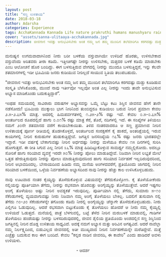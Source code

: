 ```yaml
---
layout: post
title: "ಸಣ್ಣ ಉಳಿತಾಯ"
date: 2018-03-18
author: Adarsha
categories: Experience
tags: AcchaKannada Kannada Life nature prakruthi humans manushyaru rainyseason malegaala savewater neeru
cover: "assets/sanna-ulitaaya-acchakannada.jpg"
description: ಜೀವನಾನ ಇವತ್ತು ಅನುಭವಿಸಬೇಕು ಅಂತ ನಮ್ಮ ಜನ ತಮ್ಮ ಮುಂದಿನ ತಲೆಮಾರಿಗೂ ಕರಗದಷ್ಟು ದುಡ್ಡು ಕೂಡಿಡುವ ಸಂಸ್ಕೃತಿ ಬೆಳೆಸಿಕೊಂಡು, ಮುಂದೆ ನಾವು ಇರ್ತೀವೋ ಇಲ್ಲವೋ ಅಂತ ಎಲ್ಲ ನೀರನ್ನು ಇಂದು ತಾವೇ ಅನುಭವಿಸುವ ಅಭ್ಯಾಸ ಮಾಡಿಕೊಂಡು ಬದುಕುತ್ತಿದ್ದಾರೆ
---
```


<p align ="justify">ಮನುಷ್ಯನ ಉಗಮವಾದಾಗಿನಿಂದ ನೀರು ಬರೀ ಬಳಕೆಯ ವಸ್ತುವಾಗಿಯೇ ಉಳಿದಿದೆ ಹೊರತು, ಉಳಿಸಬೇಕಾದ ವಸ್ತುವೆಂದು ಅರಿತವರು ತೀರಾ ಕಡಿಮೆ. ಇತ್ತೀಚಿಗಷ್ಟೇ ನೀರನ್ನು ಉಳಿಸಬೇಕು, ಮತ್ತದರ ಬಳಕೆ ಕಡಿಮೆ ಮಾಡಬೇಕು ಎಂಬ ಆಲೋಚನೆ ಹೊರ ಬಂದಿದ್ದು. ಈಗ ಬಳಸುತ್ತಿರುವ ವೇಗದಲ್ಲಿ ನೀರನ್ನು ಮುಂದೂ ಬಳಸುತ್ತಿದ್ದರೆ, ಇನ್ನು ಕೆಲವೇ ಶತಮಾನಗಳಲ್ಲಿ ಇಡೀ ಭೂಮಿಯ ಜನರು ಕುಡಿಯುವ ನೀರಿಲ್ಲದೆ ಸಾಯುವ ಸ್ಥಿತಿಯ ತಲುಪಬಹುದು.</p>
<p align ="justify">“ಜೀವನಾನ ಇವತ್ತು ಅನುಭವಿಸಬೇಕು ಅಂತ ನಮ್ಮ ಜನ ತಮ್ಮ ಮುಂದಿನ ತಲೆಮಾರಿಗೂ ಕರಗದಷ್ಟು ದುಡ್ಡು ಕೂಡಿಡುವ ಸಂಸ್ಕೃತಿ ಬೆಳೆಸಿಕೊಂಡು, ಮುಂದೆ ನಾವು ಇರ್ತೀವೋ ಇಲ್ಲವೋ ಅಂತ ಎಲ್ಲ ನೀರನ್ನು ಇಂದು ತಾವೇ ಅನುಭವಿಸುವ ಅಭ್ಯಾಸ ಮಾಡಿಕೊಂಡು ಬದುಕುತ್ತಿದ್ದಾರೆ”.</p>
<p align ="justify">ಇಂಥಹ ಸಮಯದಲ್ಲಿ ಸಾವಿರಾರು ವರುಷಗಳ ಅಭ್ಯಾಸವನ್ನು ಒಮ್ಮೆ ಬೆಟ್ಟು ಕಟು ಶಿಸ್ತಿನ ಜೀವನವ ಹೇಗೆ ತಾನೇ ನಡೆಸೋದು! ಭೂಮಿಯ ಮುಕ್ಕಾಲು ಭಾಗ ನೀರಿನಿಂದ ತುಂಬಿದ್ದರೂ ಕುಡಿಯಲು ಬರುವ ನೀರಿನ ಪ್ರಮಾಣ ಕೇವಲ ೨.೫-೨.೭೫% ಮಾತ್ರ. ಅದರಲ್ಲಿ ಹಿಮಪರ್ವಗತಳಲ್ಲಿ ೧.೨೫-೨% ರಷ್ಟು ಇದೆ. ಕೇವಲ ೦.೫-೦.೭೫% ಅಂತರ್ಜಲದ ರೂಪದಲ್ಲಿದೆ ಹಾಗು ೦.೦೧% ರಷ್ಟು ಮಾತ್ರ ಕೆರೆ, ತೊರೆ, ನದಿಗಳಲ್ಲಿ ಇದೆ. ಈ ಸಂಖ್ಯೆಗಳ ತಿಳಿಯಲು ನಮಗೆ ೨೦ನೇ ಶತಮಾನದ ವರೆಗೆ ಕಾಯಬೇಕಾಯಿತು. ತಿಳಿದ ನಂತರವಾದರೂ ಆ ಸಣ್ಣ ಪ್ರಮಾಣದ ನೀರಿನ ಉಳಿತಾಯಕ್ಕೆ ಪೂರ್ಣ ರೀತಿಯಲ್ಲಿ ತೊಡಗಿಕೊಳ್ಳದೆ, ಅಂತರ್ಜಲದ ಸಂರಕ್ಷಣೆಗೆ ಕೈ ಹಾಕದೆ, ಅಂತರಿಕ್ಷೆಯಲ್ಲಿ ಇರುವ ಕಾಯಗಳಲ್ಲಿ ನೀರಿನ ಕುರುಹುಗಳ ಹುಡುಕುತ್ತಿದ್ದೇವೆ. ಜಗತ್ತಿನ ಜನಸಂಖ್ಯೆಯ ೧೭% ರಷ್ಟು ಜನರು ಭಾರತದಲ್ಲೇ ಇದ್ದಾರೆ. ಇಡೀ ವರ್ಷಕ್ಕೆ ಬೇಕಾಗುವಷ್ಟು ನೀರಿನ ಅರ್ಧದಷ್ಟು ನೀರನ್ನು ಮಳೆಯೂ ಕೇವಲ ೧೫ ದಿನಗಳಲ್ಲಿ ಸುರಿಸಿ ಹೋಗುತ್ತದೆ. ಈ ರೀತಿ ಸಿಗುವ ಎಲ್ಲ ನೀರಿನ ೩೬% ಮಾತ್ರ  ಹಿಡಿದಿಟ್ಟುಕೊಳ್ಳುವ ಸಾಮರ್ಥ್ಯ ನಮ್ಮಲ್ಲಿರೋದು. ಅದಲ್ಲೂ ಸೋರಿಕೆ ಹಾಗು ಸರಿಯಾದ ವ್ಯವಸ್ಥೆ ಇರದೇ ೫೦% ನೀರನ್ನು ಪೋಲು ಮಾಡುತಿದ್ದೇವೆ. ನಿಜವಾಗಿ ನೀರಿನ ಲಭ್ಯತೆ ಮೇಲೆ ಒತ್ತಡ ಹೇರುತ್ತಿರುವುದು ನೀರನ್ನು ಪೋಲು ಮಾಡುತ್ತಿರುವುದರಿಂದ ಹಾಗು ಸರಿಯಾದ ನಿರ್ವಹಣೆ ಇಲ್ಲದಿರುವುದರಿಂದ, ನೀರಿನ ಅಭಾವದಿಂದಲ್ಲ. ಬೇಸಾಯದಿಂದ ಹಿಡಿದು ನಮ್ಮ ಮನೆಯ ಅಂಗಳದವರೆಗೆ, ಪ್ರತಿಯೊಂದು ಜಾಗದಲ್ಲಿ ನೀರಿನ ಸರಿಯಾದ ಬಳಕೆಯಿಂದ, ಒಳ್ಳೆಯ ನಿರ್ವಹಣೆಯ ಅಭ್ಯಾಸದಿಂದ ನಾವು ನೀರನ್ನು ಹೆಚ್ಚು ಕಾಲ ಉಳಿಸಿಕೊಳ್ಳಬಹುದು.</p>
<p align ="justify">ನಾವು ಊಟವಾದ ನಂತರ ಕೈಯ್ಯನ್ನು ತೊಳೆದುಕೊಳ್ಳುವ ವಿಷಯವನ್ನೇ ತೆಗೆದುಕೊಳ್ಳೋಣ. ಕೈ ತೊಳೆಯೋಕೆಂದು ನಲ್ಲಿಯನ್ನು ಪೂರ್ತಿಯಾಗಿ ತೆಗೆದು, ನೀರನ್ನು ರಭಸವಾಗಿ ಹೊರಬಿತ್ತು ಅಂಗೈಯ್ಯನ್ನು ತೊಳೆಯುತ್ತೇವೆ. ಆದರೆ ಇಷ್ಟಗಲ ಅಂಗೈ ತೊಳೆಯಲು ಅಷ್ಟು ನೀರಿನ ಅವಶ್ಯಕತೆ ಇರುವುದಿಲ್ಲ. ಪೂರ್ತಿಯಾಗಿ ನಲ್ಲಿ ತೆಗೆದು, ಸುಮಾರು ೫-೧೦ ಸೆಕೆಂಡುಗಳಲ್ಲಿ ವ್ಯಯವಾಗುವಷ್ಟು ನೀರು ನಿಜವಾಗಿ ನಮ್ಮ ಅಂಗೈ ತೊಳೆಯಲು ಬೇಕಿಲ್ಲ. ಬದಲಿಗೆ ತುಸುವಾಗಿ ನಲ್ಲಿ ತೆಗೆದು ೧೦-೨೦ ಸೆಕೆಂಡುಗಳನ್ನೇ ತಗೊಂಡು ಕಡಿಮೆ ನೀರಲ್ಲಿ ಅಂಗೈಯ್ಯನ್ನು ಚೆನ್ನಾಗೇ ತೊಳೆದುಕೊಳ್ಳಬಹುದು. ನೀರು ಎಲ್ಲಿಗೂ ಓಡುವುದಿಲ್ಲ. ಆದರೆ ರಭಸವಾಗಿ ಬಿಟ್ಟುಕೊಂಡು ಕೈ ತೊಳೆಯಲು ಹೋದರೆ ಆ ನೀರು ನಮ್ಮ ಕೈಯ್ಯಲ್ಲಿ ಉಳಿಯದೆ ಓಡುತ್ತದೆ. ಮನೆಯಲ್ಲಿ ಪಾತ್ರೆ ಬೆಳಗುವಲ್ಲಿ, ಬಟ್ಟೆ ತೆಳೆದ ನೀರಿನ ಮರುಬಳಕೆ ಮಾಡುವಲ್ಲಿ, ಗಾಡಿಗಳ ತೊಳೆಯಲು ಹಂಡೆಯಷ್ಟು ನೀರನ್ನು ಬಳಸದಿರುವುದರಲ್ಲಿ, ಜೀವನ ಶೈಲಿಯ ಪ್ರತಿಯೊಂದು ಅಂಶದಲ್ಲಿನ ಸಣ್ಣ ಶಿಸ್ತಿನಿಂದ ಜಗತ್ತಿನಲ್ಲಿ ನೀರಿನ ದೊಡ್ಡ ಉಳಿತಾಯ ಸಾಧ್ಯವಿದೆ. ಅದಕ್ಕೆ ನಮಗೆ ಅಭ್ಯಾಸ ಮತ್ತು ಅರಿವಿನ ಅಗತ್ಯವಿದೆ. ಆದರೆ ನಾವೆಲ್ಲಾ ನಮ್ಮ ನಿರ್ಲಕ್ಷ್ಯದಿಂದ, ಬಿಡುವಿಲ್ಲದ ಜೀವನದಲ್ಲಿ ಅತೀ ಮುಖ್ಯವಾದ ನೀರಿನ ನಿರ್ವಹಣೆಯನ್ನೇ ಮರೆತಿದ್ದೇವೆ. ಮತ್ತೆ ಎಚ್ಚೆತ್ತು ಬದುಕುವ ಕಾಲ ಈಗ ಬಂದಿದೆ. ಕೇವಲ “ಕನ್ನಡ ನಾಡಿನ ಜೀವನದಿ, ಈ ಕಾವೇರಿ” ಎಂದು ಹಾಡಿದರೆ ಅವಳು ಉಳಿಯಳು.</p>
<p align="center">- ಆದರ್ಶ</p>


